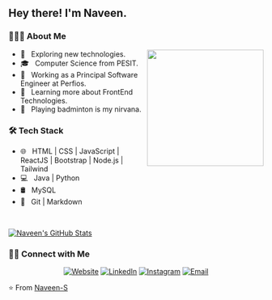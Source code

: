 <h2> Hey there! I'm Naveen.</h2>

<h3> 👨🏻‍💻 About Me </h3>

<img align='right' src="https://media.giphy.com/media/M9gbBd9nbDrOTu1Mqx/giphy.gif" width="230">

- 🤔 &nbsp; Exploring new technologies.
- 🎓 &nbsp; Computer Science from PESIT.
- 💼 &nbsp; Working as a Principal Software Engineer at Perfios.
- 🌱 &nbsp; Learning more about FrontEnd Technologies.
- 🏸 &nbsp; Playing badminton is my nirvana.

<h3>🛠 Tech Stack</h3>

- 🌐 &nbsp; HTML | CSS | JavaScript | ReactJS | Bootstrap | Node.js | Tailwind
- 💻 &nbsp; Java | Python
- 🛢 &nbsp; MySQL
- 🔧 &nbsp; Git | Markdown

<br/>

[![Naveen's GitHub Stats](https://github-readme-stats.vercel.app/api?username=Naveen-S&show_icons=true)](https://github.com/Naveen-S)

<h3> 🤝🏻 Connect with Me </h3>

<p align="center">
<a href="https://naveen-s.github.io/" target="_blank"><img alt="Website" src="https://img.shields.io/badge/Website-https%3A%2F%2Fnaveen--s.github.io%2F-green?style=flat-square&logo=google-chrome"></a>
<a href="https://www.linkedin.com/in/naveen-s-74084674/" target="_blank2"><img alt="LinkedIn" src="https://img.shields.io/badge/LinkedIn-Naveen-informational?style=flat-square&logo=linkedin"></a>
<a href="https://www.instagram.com/naveentejas/?hl=en" target="_blank3"><img alt="Instagram" src="https://img.shields.io/badge/Instagram-Naveen-pink?style=flat-square&logo=instagram"></a>
<a href="mailto:naveentejas1109@gmail.com" target="_blank4"><img alt="Email" src="https://img.shields.io/badge/GMail-naveentejas1109%40gmail.com-9cf?style=flat-square&logo=gmail"></a>
</p>

⭐️ From [Naveen-S](https://github.com/Naveen-S)
